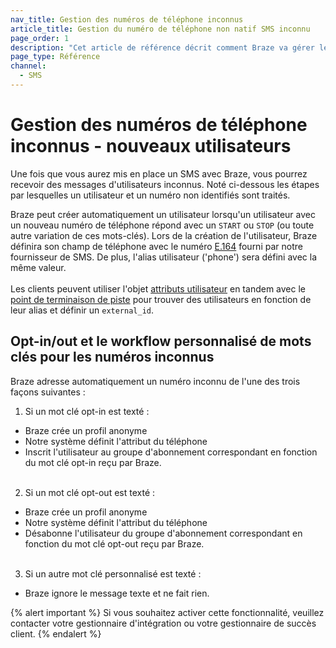```yaml
---
nav_title: Gestion des numéros de téléphone inconnus
article_title: Gestion du numéro de téléphone non natif SMS inconnu
page_order: 1
description: "Cet article de référence décrit comment Braze va gérer les numéros de téléphone inconnus pour les utilisateurs non natifs de SMS."
page_type: Référence
channel:
  - SMS
---
```


# Gestion des numéros de téléphone inconnus - nouveaux utilisateurs

Une fois que vous aurez mis en place un SMS avec Braze, vous pourrez recevoir des messages d'utilisateurs inconnus. Noté ci-dessous les étapes par lesquelles un utilisateur et un numéro non identifiés sont traités.

Braze peut créer automatiquement un utilisateur lorsqu'un utilisateur avec un nouveau numéro de téléphone répond avec un `START` ou `STOP` (ou toute autre variation de ces mots-clés).  Lors de la création de l'utilisateur, Braze définira son champ de téléphone avec le numéro [E.164][e.164] fourni par notre fournisseur de SMS.  De plus, l'alias utilisateur [][ualink] ('phone') sera défini avec la même valeur.<br><br>Les clients peuvent utiliser l'objet [attributs utilisateur][uaolink] en tandem avec le [point de terminaison de piste][telink] pour trouver des utilisateurs en fonction de leur alias et définir un `external_id`.

## Opt-in/out et le workflow personnalisé de mots clés pour les numéros inconnus

Braze adresse automatiquement un numéro inconnu de l'une des trois façons suivantes :
1. Si un mot clé opt-in est texté :
  * Braze crée un profil anonyme
  * Notre système définit l'attribut du téléphone
  * Inscrit l'utilisateur au groupe d'abonnement correspondant en fonction du mot clé opt-in reçu par Braze.<br><br>
2. Si un mot clé opt-out est texté :
  * Braze crée un profil anonyme
  * Notre système définit l'attribut du téléphone
  * Désabonne l'utilisateur du groupe d'abonnement correspondant en fonction du mot clé opt-out reçu par Braze.<br><br>
3. Si un autre mot clé personnalisé est texté :
  * Braze ignore le message texte et ne fait rien.

{% alert important %}
Si vous souhaitez activer cette fonctionnalité, veuillez contacter votre gestionnaire d'intégration ou votre gestionnaire de succès client.
{% endalert %}

[ualink]: {{site.baseurl}}/api/objects_filters/user_alias_object/

[ualink]: {{site.baseurl}}/api/objects_filters/user_alias_object/
[telink]: {{site.baseurl}}/api/endpoints/user_data/post_user_track/
[uaolink]: {{site.baseurl}}/api/objects_filters/user_attributes_object/
[e.164]: https://en.wikipedia.org/wiki/E.164
